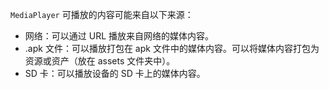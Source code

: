 `MediaPlayer` 可播放的内容可能来自以下来源：

+ 网络：可以通过 URL 播放来自网络的媒体内容。
+ .apk 文件：可以播放打包在 apk 文件中的媒体内容。可以将媒体内容打包为资源或资产（放在 assets 文件夹中）。
+ SD 卡：可以播放设备的 SD 卡上的媒体内容。